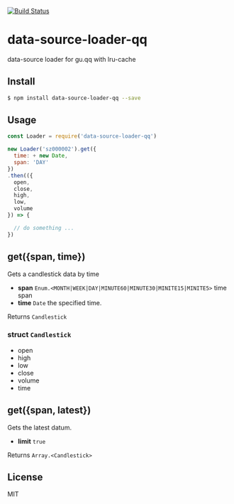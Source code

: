 [![Build Status](https://travis-ci.org/kaelzhang/data-source-loader-qq.svg?branch=master)](https://travis-ci.org/kaelzhang/data-source-loader-qq)
<!-- optional appveyor tst
[![Windows Build Status](https://ci.appveyor.com/api/projects/status/github/kaelzhang/data-source-loader-qq?branch=master&svg=true)](https://ci.appveyor.com/project/kaelzhang/data-source-loader-qq)
-->
<!-- optional npm version
[![NPM version](https://badge.fury.io/js/data-source-loader-qq.svg)](http://badge.fury.io/js/data-source-loader-qq)
-->
<!-- optional npm downloads
[![npm module downloads per month](http://img.shields.io/npm/dm/data-source-loader-qq.svg)](https://www.npmjs.org/package/data-source-loader-qq)
-->
<!-- optional dependency status
[![Dependency Status](https://david-dm.org/kaelzhang/data-source-loader-qq.svg)](https://david-dm.org/kaelzhang/data-source-loader-qq)
-->

# data-source-loader-qq

data-source loader for gu.qq with lru-cache

## Install

```sh
$ npm install data-source-loader-qq --save
```

## Usage

```js
const Loader = require('data-source-loader-qq')

new Loader('sz000002').get({
  time: + new Date,
  span: 'DAY'
})
.then(({
  open,
  close,
  high,
  low,
  volume
}) => {

  // do something ...
})
```

## get({span, time})

Gets a candlestick data by time

- **span** `Enum.<MONTH|WEEK|DAY|MINUTE60|MINUTE30|MINITE15|MINITE5>` time span
- **time** `Date` the specified time.

Returns `Candlestick`

### struct `Candlestick`

- open
- high
- low
- close
- volume
- time

## get({span, latest})

Gets the latest datum.

- **limit** `true`

Returns `Array.<Candlestick>`

## License

MIT
